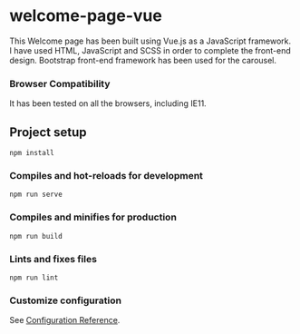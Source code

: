 # welcome-page-vue
This Welcome page has been built using Vue.js as a JavaScript framework. I have used HTML, JavaScript and SCSS in order to complete the front-end design.
Bootstrap front-end framework has been used for the carousel.

### Browser Compatibility
It has been tested on all the browsers, including IE11.

## Project setup
```
npm install
```

### Compiles and hot-reloads for development
```
npm run serve
```

### Compiles and minifies for production
```
npm run build
```

### Lints and fixes files
```
npm run lint
```

### Customize configuration
See [Configuration Reference](https://cli.vuejs.org/config/).
